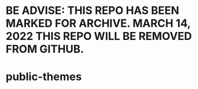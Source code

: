 # BE ADVISE: THIS REPO HAS BEEN MARKED FOR ARCHIVE. MARCH 14, 2022 THIS REPO WILL BE REMOVED FROM GITHUB. 

# public-themes
